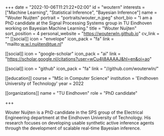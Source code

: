 +++
date = "2022-10-06T11:21:22+02:00"
id = "woutern"
interests = ["Machine Learning", "Statistical Inference", "Bayesian Inference"]
name = "Wouter Nuijten"
portrait = "portraits/wouter_n.jpeg"
short_bio = "I am a PhD candidate at the Signal Processing Systems group in TU Eindhoven working on Bayesian Machine Learning."
title = "Wouter Nuijten"
sort_position = 4
personal_website = "https://wouterwln.github.io"
cv_link = ""
[[social]]
    icon = "envelope"
    icon_pack = "fa"
    link = "mailto:w.w.l.nuijten@tue.nl"

[[social]]
    icon = "google-scholar"
    icon_pack = "ai"
    link = "https://scholar.google.nl/citations?user=wCu4lj8AAAAJ&hl=en&oi=ao"

[[social]]
    icon = "github"
    icon_pack = "fa"
    link = "//github.com/wouterwln/"


[[education]]
    course = "MSc in Computer Science"
    institution = 'Eindhoven University of Technology'
    year = 2022

[[organizations]]
    name = "TU Eindhoven"
    role = "PhD candidate"

+++


Wouter Nuijten is a PhD candidate in the SPS group of the Electrical Engineering department at the Eindhoven University of Technology. His research focuses on developing usable synthetic active inference agents through the development of scalable real-time Bayesian inference.